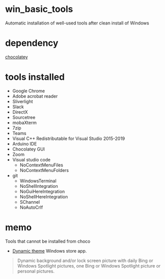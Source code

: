 # win_basic_tools
Automatic installation of well-used tools after clean install of Windows

# dependency 

[chocolatey](https://chocolatey.org/)

# tools installed

* Google Chrome
* Adobe acrobat reader
* Sliverlight
* Slack
* DirectX
* Sourcetree
* mobaXterm
* 7zip
* Teams
* Visual C++ Redistributable for Visual Studio 2015-2019
* Arduino IDE
* Chocolatey GUI
* Zoom
*  Visual studio code
   *  NoContextMenuFiles
   *  NoContextMenuFolders
*  git
   *  WindowsTerminal
   *  NoShellIntegration
   *  NoGuiHereIntegration
   *  NoShellHereIntegration
   *  SChannel
   *  NoAutoCrlf



# memo
Tools that cannot be installed from choco

* [Dynamic theme](https://www.microsoft.com/ja-jp/p/dynamic-theme/9nblggh1zbkw)
Windows store app. 

>  Dynamic background and/or lock screen picture with daily Bing or Windows Spotlight pictures, one Bing or Windows Spotlight picture or personal pictures.


